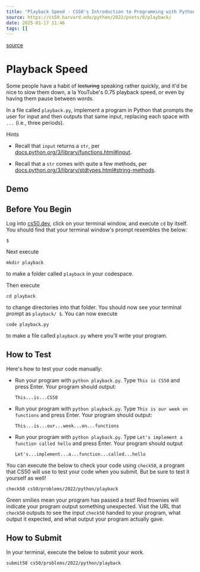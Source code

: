```yaml
---
title: "Playback Speed - CS50's Introduction to Programming with Python"
source: https://cs50.harvard.edu/python/2022/psets/0/playback/
date: 2025-01-17 11:46
tags: []
---
```



[source](https://cs50.harvard.edu/python/2022/psets/0/playback/)

# Playback Speed

Some people have a habit of ~~lecturing~~ speaking rather quickly, and it'd be nice to slow them down, a la YouTube's 0.75 playback speed, or even by having them pause between words.

In a file called `playback.py`, implement a program in Python that prompts the user for input and then outputs that same input, replacing each space with `...` (i.e., three periods).

Hints

- Recall that `input` returns a `str`, per [docs.python.org/3/library/functions.html#input][1].
- Recall that a `str` comes with quite a few methods, per [docs.python.org/3/library/stdtypes.html#string-methods][2].

  [1]: https://docs.python.org/3/library/functions.html#input
  [2]: https://docs.python.org/3/library/stdtypes.html#string-methods

## Demo

## Before You Begin

Log into [cs50.dev][3], click on your terminal window, and execute `cd` by itself. You should find that your terminal window's prompt resembles the below:

  [3]: https://cs50.dev/

    $

Next execute

    mkdir playback

to make a folder called `playback` in your codespace.

Then execute

    cd playback

to change directories into that folder. You should now see your terminal prompt as `playback/ $`. You can now execute

    code playback.py

to make a file called `playback.py` where you'll write your program.

## How to Test

Here's how to test your code manually:

- Run your program with `python playback.py`. Type `This is CS50` and press Enter. Your program should output:


      This...is...CS50    


- Run your program with `python playback.py`. Type `This is our week on functions` and press Enter. Your program should output:


      This...is...our...week...on...functions


- Run your program with `python playback.py`. Type `Let's implement a function called hello` and press Enter. Your program should output


      Let's...implement...a...function...called...hello


You can execute the below to check your code using `check50`, a program that CS50 will use to test your code when you submit. But be sure to test it yourself as well!

    check50 cs50/problems/2022/python/playback

Green smilies mean your program has passed a test! Red frownies will indicate your program output something unexpected. Visit the URL that `check50` outputs to see the input `check50` handed to your program, what output it expected, and what output your program actually gave.

## How to Submit

In your terminal, execute the below to submit your work.

    submit50 cs50/problems/2022/python/playback